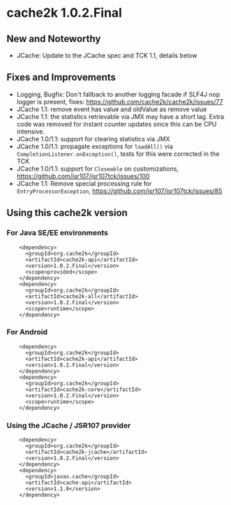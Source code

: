 # cache2k 1.0.2.Final

## New and Noteworthy

- JCache: Update to the JCache spec and TCK 1.1, details below

## Fixes and Improvements

- Logging, Bugfix: Don't fallback to another logging facade if SLF4J nop logger is present, fixes: https://github.com/cache2k/cache2k/issues/77
- JCache 1.1: remove event has value and oldValue as remove value
- JCache 1.1: the statistics retrievable via JMX may have a short lag. 
  Extra code was removed for instant counter updates since this can be CPU intensive. 
- JCache 1.0/1.1: support for clearing statistics via JMX
- JCache 1.0/1.1: propagate exceptions for `loadAll()` via `CompletionListener.onException()`, tests for this were corrected in the TCK 
- JCache 1.0/1.1: support for `Closeable` on customizations, https://github.com/jsr107/jsr107tck/issues/100
- JCache 1.1: Remove special processing rule for `EntryProcessorException`, https://github.com/jsr107/jsr107tck/issues/85

## Using this cache2k version

### For Java SE/EE environments

````
    <dependency>
      <groupId>org.cache2k</groupId>
      <artifactId>cache2k-api</artifactId>
      <version>1.0.2.Final</version>
      <scope>provided</scope>
    </dependency>
    <dependency>
      <groupId>org.cache2k</groupId>
      <artifactId>cache2k-all</artifactId>
      <version>1.0.2.Final</version>
      <scope>runtime</scope>
    </dependency>
````

### For Android

````
    <dependency>
      <groupId>org.cache2k</groupId>
      <artifactId>cache2k-api</artifactId>
      <version>1.0.2.Final</version>
    </dependency>
    <dependency>
      <groupId>org.cache2k</groupId>
      <artifactId>cache2k-core</artifactId>
      <version>1.0.2.Final</version>
      <scope>runtime</scope>
    </dependency>
````

### Using the JCache / JSR107 provider

````
    <dependency>
      <groupId>org.cache2k</groupId>
      <artifactId>cache2k-jcache</artifactId>
      <version>1.0.2.Final</version>
    </dependency>
    <dependency>
      <groupId>javax.cache</groupId>
      <artifactId>cache-api</artifactId>
      <version>1.1.0</version>
    </dependency>
````
